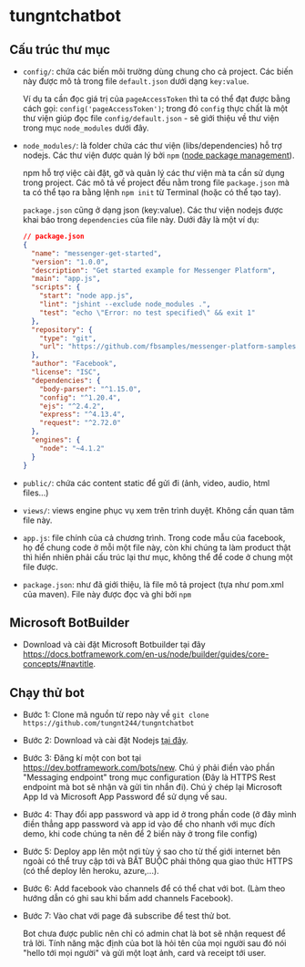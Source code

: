 # tungntchatbot

## Cấu trúc thư mục
- `config/`: chứa các biến môi trường dùng chung cho cả project. Các biến này được mô tả trong file `default.json` dưới dạng `key:value`.

  Ví dụ ta cần đọc giá trị của `pageAccessToken` thì ta có thể đạt được bằng cách gọi: `config('pageAccessToken')`; trong đó `config` thực chất là một thư viện giúp đọc file `config/default.json` - sẽ giới thiệu về thư viện trong mục `node_modules` dưới đây.
  
- `node_modules/`: là folder chứa các thư viện (libs/dependencies) hỗ trợ nodejs. Các thư viện được quản lý bởi `npm` ([node package management](https://www.npmjs.com/)).
  
  npm hỗ trợ việc cài đặt, gỡ và quản lý các thư viện mà ta cần sử dụng trong project. Các mô tả về project đều nằm trong file `package.json` mà ta có thể tạo ra bằng lệnh `npm init` từ Terminal (hoặc có thể tạo tay).
  
  `package.json` cũng ở dạng json (key:value). Các thư viện nodejs được khai báo trong `dependencies` của file này. Dưới đây là một ví dụ:
  ```json
  // package.json
  {
    "name": "messenger-get-started", 
    "version": "1.0.0", 
    "description": "Get started example for Messenger Platform",
    "main": "app.js",
    "scripts": {
      "start": "node app.js",
      "lint": "jshint --exclude node_modules .",
      "test": "echo \"Error: no test specified\" && exit 1"
    },
    "repository": {
      "type": "git",
      "url": "https://github.com/fbsamples/messenger-platform-samples.git"
    },
    "author": "Facebook",
    "license": "ISC",
    "dependencies": {
      "body-parser": "^1.15.0",
      "config": "^1.20.4",
      "ejs": "^2.4.2",
      "express": "^4.13.4",
      "request": "^2.72.0"
    },
    "engines": {
      "node": "~4.1.2"
    }
  }
  ```
- `public/`: chứa các content static để gửi đi (ảnh, video, audio, html files...)

- `views/`: views engine phục vụ xem trên trình duyệt. Không cần quan tâm file này.

- `app.js`: file chính của cả chương trình. Trong code mẫu của facebook, họ để chung code ở mỗi một file này, còn khi chúng ta làm product thật thì hiển nhiên phải cấu trúc lại thư mục, không thể để code ở chung một file được.

- `package.json`: như đã giới thiệu, là file mô tả project (tựa như pom.xml của maven). File này được đọc và ghi bởi `npm`
## Microsoft BotBuilder
- Download và cài đặt Microsoft Botbuilder tại đây https://docs.botframework.com/en-us/node/builder/guides/core-concepts/#navtitle.
## Chạy thử bot
- Bước 1: Clone mã nguồn từ repo này về `git clone https://github.com/tungnt244/tungntchatbot`

- Bước 2: Download và cài đặt Nodejs [tại đây](https://nodejs.org/en/download/). 

- Bước 3: Đăng kí một con bot tại https://dev.botframework.com/bots/new. Chú ý phải điền vào phần "Messaging endpoint" trong mục configuration (Đây là HTTPS Rest endpoint mà bot sẽ nhận và gửi tin nhắn đi). Chú ý chép lại Microsoft App Id và Microsoft App Password để sử dụng về sau.

- Bước 4: Thay đổi app password và app id ở trong phần code (ở đây mình điền thẳng app password và app id vào để cho nhanh với mục đích demo, khi code chúng ta nên để 2 biến này ở trong file config)
 
- Bước 5: Deploy app lên một nơi tùy ý sao cho từ thế giới internet bên ngoài có thể truy cập tới và BẮT BUỘC phải thông qua giao thức HTTPS (có thể deploy lên heroku, azure,...).
  
- Bước 6: Add facebook vào channels để có thể chat với bot. (Làm theo hướng dẫn có ghi sau khi bấm add channels Facebook).

- Bước 7: Vào chat với page đã subscribe để test thử bot. 

  Bot chưa được public nên chỉ có admin chat là bot sẽ nhận request để trả lời. Tính năng mặc định của bot là hỏi tên của mọi người sau đó nói "hello tới mọi người" và gửi một loạt ảnh, card và receipt tới user.

